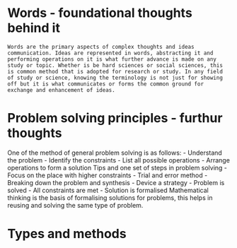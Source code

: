# Words - foundational thoughts behind it 
	Words are the primary aspects of complex thoughts and ideas communication. Ideas are represented in words, abstracting it and performing operations on it is what further advance is made on any study or topic. Whether is be hard sciences or social sciences, this is common method that is adopted for research or study. In any field of study or science, knowing the terminology is not just for showing off but it is what communicates or forms the common ground for exchange and enhancement of ideas.   		


# Problem solving principles  - furthur thoughts 
One of the method of general problem solving is as follows: 
	- Understand the problem 
	- Identify the constraints 
	- List all possible operations 
	- Arrange operations to form a solution 
Tips and one set of steps in problem solving 
	- Focus on the place with higher constraints 
	- Trial and error method 
	- Breaking down the problem and synthesis 
	- Device a strategy 
		- Problem is solved 
		- All constraints are met 
		- Solution is formalised 
Mathematical thinking is the basis of formalising solutions for problems, this helps in reusing and solving the same type of problem. 


# Types and methods 

